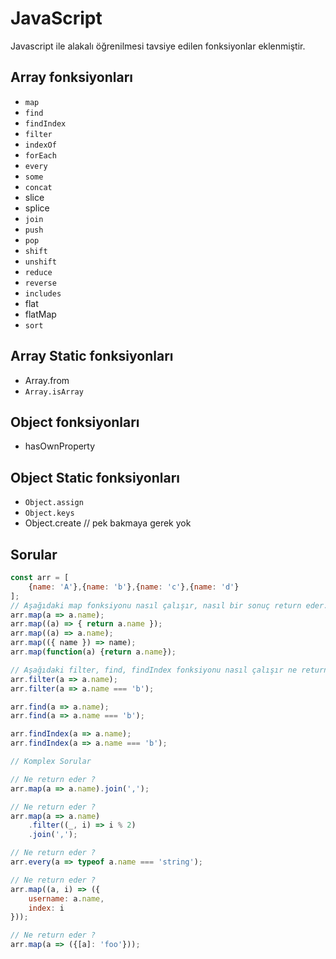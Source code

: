 # JavaScript
Javascript ile alakalı öğrenilmesi tavsiye edilen fonksiyonlar eklenmiştir.
## Array fonksiyonları
- `map`
- `find`
- `findIndex`
- `filter`
- `indexOf`
- `forEach`
- `every`
- `some`
- `concat`
- slice
- splice
- `join`
- `push`
- `pop`
- `shift`
- `unshift`
- `reduce`
- `reverse`
- `includes`
- flat
- flatMap
- `sort`
## Array Static fonksiyonları
- Array.from
- `Array.isArray`

## Object fonksiyonları
- hasOwnProperty
## Object Static fonksiyonları
- `Object.assign`
- `Object.keys`
- Object.create // pek bakmaya gerek yok

## Sorular

```Javascript
const arr = [
    {name: 'A'},{name: 'b'},{name: 'c'},{name: 'd'}
];
// Aşağıdaki map fonksiyonu nasıl çalışır, nasıl bir sonuç return eder.
arr.map(a => a.name);
arr.map((a) => { return a.name });
arr.map((a) => a.name);
arr.map(({ name }) => name);
arr.map(function(a) {return a.name});

// Aşağıdaki filter, find, findIndex fonksiyonu nasıl çalışır ne return eder.
arr.filter(a => a.name);
arr.filter(a => a.name === 'b');

arr.find(a => a.name);
arr.find(a => a.name === 'b');

arr.findIndex(a => a.name);
arr.findIndex(a => a.name === 'b');

// Komplex Sorular

// Ne return eder ?
arr.map(a => a.name).join(',');

// Ne return eder ?
arr.map(a => a.name)
    .filter((_, i) => i % 2)
    .join(',');

// Ne return eder ?
arr.every(a => typeof a.name === 'string');

// Ne return eder ?
arr.map((a, i) => ({
    username: a.name,
    index: i
}));

// Ne return eder ?
arr.map(a => ({[a]: 'foo'}));

```
